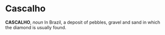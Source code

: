# Cascalho

**CASCALHO**, _noun_ In Brazil, a deposit of pebbles, gravel and sand in which the diamond is usually found.